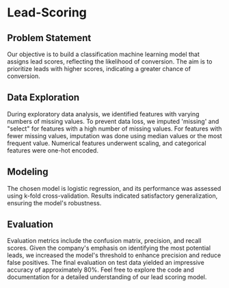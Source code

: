 # Lead-Scoring
## Problem Statement
Our objective is to build a classification machine learning model that assigns lead scores, reflecting the likelihood of conversion. The aim is to prioritize leads with higher scores, indicating a greater chance of conversion.
## Data Exploration
During exploratory data analysis, we identified features with varying numbers of missing values. To prevent data loss, we imputed 'missing' and "select" for features with a high number of missing values. For features with fewer missing values, imputation was done using median values or the most frequent value. Numerical features underwent scaling, and categorical features were one-hot encoded.
## Modeling
The chosen model is logistic regression, and its performance was assessed using k-fold cross-validation. Results indicated satisfactory generalization, ensuring the model's robustness.
## Evaluation
Evaluation metrics include the confusion matrix, precision, and recall scores. Given the company's emphasis on identifying the most potential leads, we increased the model's threshold to enhance precision and reduce false positives. The final evaluation on test data yielded an impressive accuracy of approximately 80%.
Feel free to explore the code and documentation for a detailed understanding of our lead scoring model.

